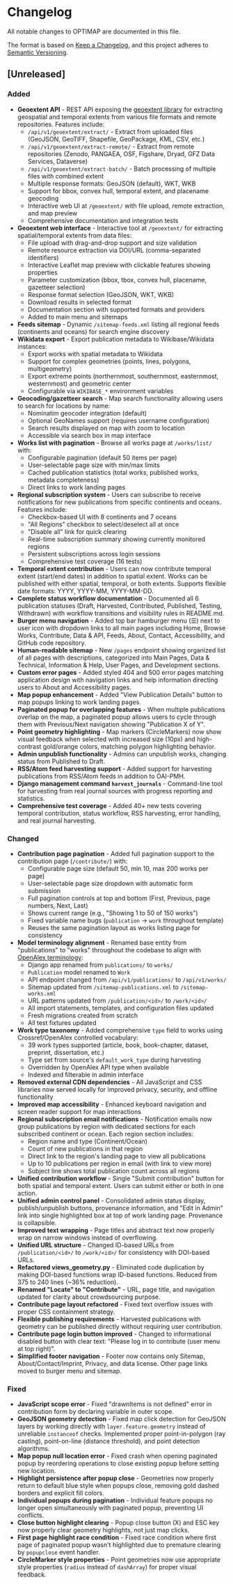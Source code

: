 # Changelog

All notable changes to OPTIMAP are documented in this file.

The format is based on [Keep a Changelog](https://keepachangelog.com/en/1.1.0/),
and this project adheres to [Semantic Versioning](https://semver.org/spec/v2.0.0.html).

## [Unreleased]

### Added

- **Geoextent API** - REST API exposing the [geoextent library](https://github.com/nuest/geoextent) for extracting geospatial and temporal extents from various file formats and remote repositories. Features include:
  - `/api/v1/geoextent/extract/` - Extract from uploaded files (GeoJSON, GeoTIFF, Shapefile, GeoPackage, KML, CSV, etc.)
  - `/api/v1/geoextent/extract-remote/` - Extract from remote repositories (Zenodo, PANGAEA, OSF, Figshare, Dryad, GFZ Data Services, Dataverse)
  - `/api/v1/geoextent/extract-batch/` - Batch processing of multiple files with combined extent
  - Multiple response formats: GeoJSON (default), WKT, WKB
  - Support for bbox, convex hull, temporal extent, and placename geocoding
  - Interactive web UI at `/geoextent/` with file upload, remote extraction, and map preview
  - Comprehensive documentation and integration tests
- **Geoextent web interface** - Interactive tool at `/geoextent/` for extracting spatial/temporal extents from data files:
  - File upload with drag-and-drop support and size validation
  - Remote resource extraction via DOI/URL (comma-separated identifiers)
  - Interactive Leaflet map preview with clickable features showing properties
  - Parameter customization (bbox, tbox, convex hull, placename, gazetteer selection)
  - Response format selection (GeoJSON, WKT, WKB)
  - Download results in selected format
  - Documentation section with supported formats and providers
  - Added to main menu and sitemaps
- **Feeds sitemap** - Dynamic `/sitemap-feeds.xml` listing all regional feeds (continents and oceans) for search engine discovery
- **Wikidata export** - Export publication metadata to Wikibase/Wikidata instances:
  - Export works with spatial metadata to Wikidata
  - Support for complex geometries (points, lines, polygons, multigeometry)
  - Export extreme points (northernmost, southernmost, easternmost, westernmost) and geometric center
  - Configurable via `WIKIBASE_*` environment variables
- **Geocoding/gazetteer search** - Map search functionality allowing users to search for locations by name:
  - Nominatim geocoder integration (default)
  - Optional GeoNames support (requires username configuration)
  - Search results displayed on map with zoom to location
  - Accessible via search box in map interface
- **Works list with pagination** - Browse all works page at `/works/list/` with:
  - Configurable pagination (default 50 items per page)
  - User-selectable page size with min/max limits
  - Cached publication statistics (total works, published works, metadata completeness)
  - Direct links to work landing pages
- **Regional subscription system** - Users can subscribe to receive notifications for new publications from specific continents and oceans. Features include:
  - Checkbox-based UI with 8 continents and 7 oceans
  - "All Regions" checkbox to select/deselect all at once
  - "Disable all" link for quick clearing
  - Real-time subscription summary showing currently monitored regions
  - Persistent subscriptions across login sessions
  - Comprehensive test coverage (16 tests)
- **Temporal extent contribution** - Users can now contribute temporal extent (start/end dates) in addition to spatial extent. Works can be published with either spatial, temporal, or both extents. Supports flexible date formats: YYYY, YYYY-MM, YYYY-MM-DD.
- **Complete status workflow documentation** - Documented all 6 publication statuses (Draft, Harvested, Contributed, Published, Testing, Withdrawn) with workflow transitions and visibility rules in README.md.
- **Burger menu navigation** - Added top bar hamburger menu (☰) next to user icon with dropdown links to all main pages including Home, Browse Works, Contribute, Data & API, Feeds, About, Contact, Accessibility, and GitHub code repository.
- **Human-readable sitemap** - New `/pages` endpoint showing organized list of all pages with descriptions, categorized into Main Pages, Data & Technical, Information & Help, User Pages, and Development sections.
- **Custom error pages** - Added styled 404 and 500 error pages matching application design with navigation links and help information directing users to About and Accessibility pages.
- **Map popup enhancement** - Added "View Publication Details" button to map popups linking to work landing pages.
- **Paginated popup for overlapping features** - When multiple publications overlap on the map, a paginated popup allows users to cycle through them with Previous/Next navigation showing "Publication X of Y".
- **Point geometry highlighting** - Map markers (CircleMarkers) now show visual feedback when selected with increased size (10px) and high-contrast gold/orange colors, matching polygon highlighting behavior.
- **Admin unpublish functionality** - Admins can unpublish works, changing status from Published to Draft.
- **RSS/Atom feed harvesting support** - Added support for harvesting publications from RSS/Atom feeds in addition to OAI-PMH.
- **Django management command `harvest_journals`** - Command-line tool for harvesting from real journal sources with progress reporting and statistics.
- **Comprehensive test coverage** - Added 40+ new tests covering temporal contribution, status workflow, RSS harvesting, error handling, and real journal harvesting.

### Changed

- **Contribution page pagination** - Added full pagination support to the contribution page (`/contribute/`) with:
  - Configurable page size (default 50, min 10, max 200 works per page)
  - User-selectable page size dropdown with automatic form submission
  - Full pagination controls at top and bottom (First, Previous, page numbers, Next, Last)
  - Shows current range (e.g., "Showing 1 to 50 of 150 works")
  - Fixed variable name bugs (`publication` → `work` throughout template)
  - Reuses the same pagination layout as works listing page for consistency
- **Model terminology alignment** - Renamed base entity from "publications" to "works" throughout the codebase to align with [OpenAlex terminology](https://docs.openalex.org/api-entities/works):
  - Django app renamed from `publications/` to `works/`
  - `Publication` model renamed to `Work`
  - API endpoint changed from `/api/v1/publications/` to `/api/v1/works/`
  - Sitemap updated from `/sitemap-publications.xml` to `/sitemap-works.xml`
  - URL patterns updated from `/publication/<id>/` to `/work/<id>/`
  - All import statements, templates, and configuration files updated
  - Fresh migrations created from scratch
  - All test fixtures updated
- **Work type taxonomy** - Added comprehensive `type` field to works using Crossref/OpenAlex controlled vocabulary:
  - 39 work types supported (article, book, book-chapter, dataset, preprint, dissertation, etc.)
  - Type set from source's `default_work_type` during harvesting
  - Overridden by OpenAlex API type when available
  - Indexed and filterable in admin interface
- **Removed external CDN dependencies** - All JavaScript and CSS libraries now served locally for improved privacy, security, and offline functionality
- **Improved map accessibility** - Enhanced keyboard navigation and screen reader support for map interactions
- **Regional subscription email notifications** - Notification emails now group publications by region with dedicated sections for each subscribed continent or ocean. Each region section includes:
  - Region name and type (Continent/Ocean)
  - Count of new publications in that region
  - Direct link to the region's landing page to view all publications
  - Up to 10 publications per region in email (with link to view more)
  - Subject line shows total publication count across all regions
- **Unified contribution workflow** - Single "Submit contribution" button for both spatial and temporal extent. Users can submit either or both in one action.
- **Unified admin control panel** - Consolidated admin status display, publish/unpublish buttons, provenance information, and "Edit in Admin" link into single highlighted box at top of work landing page. Provenance is collapsible.
- **Improved text wrapping** - Page titles and abstract text now properly wrap on narrow windows instead of overflowing.
- **Unified URL structure** - Changed ID-based URLs from `/publication/<id>/` to `/work/<id>/` for consistency with DOI-based URLs.
- **Refactored views_geometry.py** - Eliminated code duplication by making DOI-based functions wrap ID-based functions. Reduced from 375 to 240 lines (~36% reduction).
- **Renamed "Locate" to "Contribute"** - URL, page title, and navigation updated for clarity about crowdsourcing purpose.
- **Contribute page layout refactored** - Fixed text overflow issues with proper CSS containment strategy.
- **Flexible publishing requirements** - Harvested publications with geometry can be published directly without requiring user contribution.
- **Contribute page login button improved** - Changed to informational disabled button with clear text: "Please log in to contribute (user menu at top right)".
- **Simplified footer navigation** - Footer now contains only Sitemap, About/Contact/Imprint, Privacy, and data license. Other page links moved to burger menu and sitemap.

### Fixed

- **JavaScript scope error** - Fixed "drawnItems is not defined" error in contribution form by declaring variable in outer scope.
- **GeoJSON geometry detection** - Fixed map click detection for GeoJSON layers by working directly with `layer.feature.geometry` instead of unreliable `instanceof` checks. Implemented proper point-in-polygon (ray casting), point-on-line (distance threshold), and point detection algorithms.
- **Map popup null location error** - Fixed crash when opening paginated popup by reordering operations to close existing popup before setting new location.
- **Highlight persistence after popup close** - Geometries now properly return to default blue style when popups close, removing gold dashed borders and explicit fill colors.
- **Individual popups during pagination** - Individual feature popups no longer open simultaneously with paginated popup, preventing UI conflicts.
- **Close button highlight clearing** - Popup close button (X) and ESC key now properly clear geometry highlights, not just map clicks.
- **First page highlight race condition** - Fixed race condition where first page of paginated popup wasn't highlighted due to premature clearing by `popupclose` event handler.
- **CircleMarker style properties** - Point geometries now use appropriate style properties (`radius` instead of `dashArray`) for proper visual feedback.
